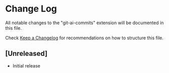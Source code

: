 # Change Log

All notable changes to the "git-ai-commits" extension will be documented in this file.

Check [Keep a Changelog](http://keepachangelog.com/) for recommendations on how to structure this file.

## [Unreleased]

- Initial release